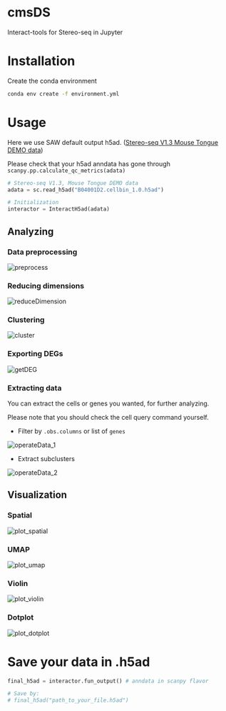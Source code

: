 # cmsDS
Interact-tools for Stereo-seq in Jupyter


# Installation

Create the conda environment

```bash
conda env create -f environment.yml
```

# Usage

Here we use SAW default output h5ad.  ([Stereo-seq V1.3 Mouse Tongue DEMO data](https://en.stomics.tech/resources/demo-data/list.html))

Please check that your h5ad anndata has gone through `scanpy.pp.calculate_qc_metrics(adata)`

```python
# Stereo-seq V1.3, Mouse Tongue DEMO data
adata = sc.read_h5ad("B04001D2.cellbin_1.0.h5ad")

# Initialization
interactor = InteractH5ad(adata)
```

## Analyzing

### Data preprocessing

![preprocess](https://github.com/user-attachments/assets/6858e3f1-7516-4dc4-9bc2-c2b4df1b2562)

### Reducing dimensions

![reduceDimension](https://github.com/user-attachments/assets/b33a26a9-31e1-4034-9458-949686b68f4d)

### Clustering

![cluster](https://github.com/user-attachments/assets/9d8f0ec7-d00b-4952-b49c-38799b1e70f1)

### Exporting DEGs

![getDEG](https://github.com/user-attachments/assets/15e8bfce-48a2-4968-be53-e70f7d0a66e1)

### Extracting data

You can extract the cells or genes you wanted, for further analyzing.

Please note that you should check the cell query command yourself.

- Filter by `.obs.columns` or list of `genes`
  
![operateData_1](https://github.com/user-attachments/assets/58a0a713-3a99-49f0-a0a9-45ba0ed77d4b)

- Extract subclusters
  
![operateData_2](https://github.com/user-attachments/assets/87e09945-765c-4c31-9404-317cf16be171)

## Visualization

### Spatial

![plot_spatial](https://github.com/user-attachments/assets/b4244180-60e8-4b65-bb1d-1a96d4b28c69)

### UMAP

![plot_umap](https://github.com/user-attachments/assets/4e1794df-24f0-4d7a-af31-dabf3934a35b)

### Violin

![plot_violin](https://github.com/user-attachments/assets/8f14493b-41ed-4f9e-860b-e1998597434b)

### Dotplot

![plot_dotplot](https://github.com/user-attachments/assets/32b6f006-3f7d-46ea-acc2-90fbbae7cfa3)

# Save your data in .h5ad

```python
final_h5ad = interactor.fun_output() # anndata in scanpy flavor

# Save by:
# final_h5ad("path_to_your_file.h5ad")
```
